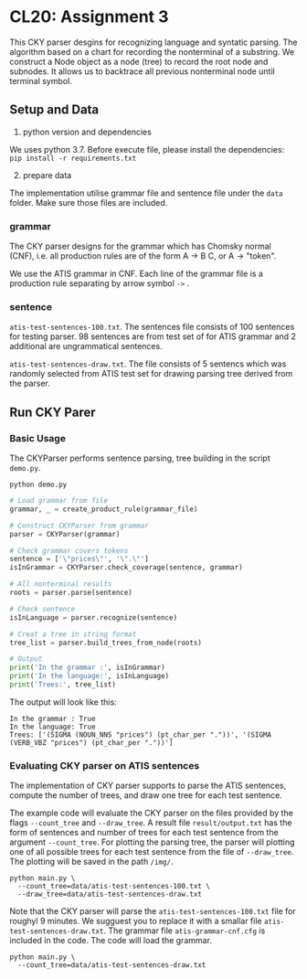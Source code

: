 # CL20: Assignment 3

This CKY parser desgins for recognizing language and syntatic parsing. The algorithm based on a chart for recording the nonterminal of a substring. We construct a Node object as a node (tree) to record the root node and subnodes. It allows us to backtrace all previous nonterminal node until terminal symbol.


## Setup and Data

1. python version and dependencies 

We uses python 3.7. Before execute file, please install the dependencies:
`pip install -r requirements.txt`

2. prepare data

The implementation utilise grammar file and sentence file under the `data` folder. Make sure those files are included.

### grammar

The CKY parser designs for the grammar which has Chomsky normal (CNF), i.e. all production rules are of the form A -> B C, or A -> "token".

We use the ATIS grammar in CNF. Each line of the grammar file is a
production rule separating by arrow symbol `->` .

### sentence

`atis-test-sentences-100.txt`.  The sentences file consists of 100 sentences for testing parser. 98 sentences are from test set of for ATIS grammar and 2 additional are ungrammatical sentences.

`atis-test-sentences-draw.txt`.  The file consists of 5 sentencs which was randomly selected from ATIS test set for drawing parsing tree derived from the parser. 


## Run CKY Parer

### Basic Usage

The CKYParser performs sentence parsing, tree building in the script `demo.py`.

```
python demo.py
```

```python
# Load grammar from file
grammar, _ = create_product_rule(grammar_file)

# Construct CKYParser from grammar
parser = CKYParser(grammar)

# Check grammar covers tokens
sentence = ['\"prices\"', '\".\"']
isInGrammar = CKYParser.check_coverage(sentence, grammar)

# All nonterminal results
roots = parser.parse(sentence)

# Check sentence 
isInLanguage = parser.recognize(sentence)

# Creat a tree in string format
tree_list = parser.build_trees_from_node(roots)

# Output
print('In the grammar :', isInGrammar)
print('In the language:', isInLanguage)
print('Trees:', tree_list)
```

The output will look like this:
```
In the grammar : True
In the language: True
Trees: ['(SIGMA (NOUN_NNS "prices") (pt_char_per "."))', '(SIGMA (VERB_VBZ "prices") (pt_char_per "."))']
```

### Evaluating CKY parser on ATIS sentences 

The implementation of CKY parser supports to parse the ATIS sentences, compute the number of trees, and draw
one tree for each test sentence.

The example code will evaluate the CKY parser on the files provided by the flags `--count_tree`  and `--draw_tree`. A result file `result/output.txt` has the form of sentences and number of trees for each test sentence from the argument `--count_tree`. For plotting the parsing tree, the parser will plotting one of all possible trees for each test sentence from the file of `--draw_tree`. The plotting will be saved in the path `/img/`. 

```
python main.py \
  --count_tree=data/atis-test-sentences-100.txt \
  --draw_tree=data/atis-test-sentences-draw.txt
```

Note that the CKY parser will parse the `atis-test-sentences-100.txt` file for roughyl 9 minutes. We sugguest you to replace it with a smallar file `atis-test-sentences-draw.txt`. The grammar file `atis-grammar-cnf.cfg` is included in the code. The code will load the grammar.

```
python main.py \
  --count_tree=data/atis-test-sentences-draw.txt
```

